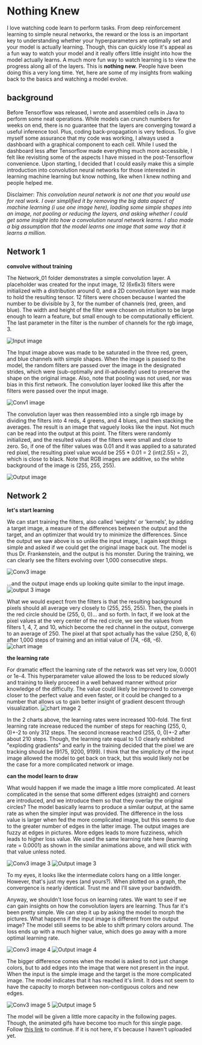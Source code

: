 # Nothing Knew
I love watching code learn to perform tasks. From deep reinforcement learning to simple neural networks, the reward or the loss is an important key to understanding whether your hyperparameters are optimally set and your model is actually learning. Though, this can quickly lose it's appeal as a fun way to watch your model and it really offers little insight into how the model actually learns. A much more fun way to watch learning is to view the progress along all of the layers. This is **nothing new**. People have been doing this a very long time. Yet, here are some of my insights from walking back to the basics and watching a model evolve.

## background
Before Tensorflow was released, I wrote and assembled cells in Java to perform some neat operations. While models can crunch numbers for weeks on end, there is no guarantee that the layers are converging toward a useful inference tool. Plus, coding back-propagation is very tedious. To give myself some assurance that my code was working, I always used a dashboard with a graphical component to each cell. While I used the dashboard less after Tensorflow made everything much more accessible, I felt like revisiting some of the aspects I have missed in the post-Tensorflow convenience. Upon starting, I decided that I could easily make this a simple introduction into convolution neural networks for those interested in learning machine learning but know nothing, like when I knew nothing and people helped me.

Disclaimer: *This convolution neural network is not one that you would use for real work. I over simplified it by removing the big data aspect of machine learning (i use one image here), loading some simple shapes into an image, not pooling or reducing the layers, and asking whether I could get some insight into how a convolution neural network learns. I also made a big assumption that the model learns one image that same way that it learns a million.*


## Network 1
**convolve without training**

The Network_01 folder demonstrates a simple convolution layer. A placeholder was created for the input image, 12 (6x6x3) filters were initialized with a distribution around 0, and a 2D convolution layer was made to hold the resulting tensor. 12 filters were chosen because I wanted the number to be divisible by 3, for the number of channels (red, green, and blue). The width and height of the filter were chosen on intuition to be large enough to learn a feature, but small enough to be computationally efficient. The last parameter in the filter is the number of channels for the rgb image, 3.

![Input image](/Network_01/RGB01.png "Input image")

The Input image above was made to be saturated in the three red, green, and blue channels with simple shapes. When the image is passed to the model, the random filters are passed over the image in the designated strides, which were (sub-optimally and ill-advisedly) used to preserve the shape on the original image. Also, note that pooling was not used, nor was bias in this first network. The convolution layer looked like this after the filters were passed over the input image. 

![Conv1 image](/Network_01/RGB01_filter.png "convolution layer mural")

The convolution layer was then reassembled into a single rgb image by dividing the filters into 4 reds, 4 greens, and 4 blues, and then stacking the averages. The result is an image that vaguely looks like the input. Not much can be read into the output at this point. The filters were randomly initialized, and the resulted values of the filters were small and close to zero. So, if one of the filter values was 0.01 and it was applied to a saturated red pixel, the resulting pixel value would be 255 * 0.01 = 2 (int(2.55) = 2), which is close to black. Note that RGB images are additive, so the white background of the image is (255, 255, 255).

![Output image](/Network_01/RGB01_output_combined.png "Output image")


## Network 2
**let's start learning**

We can start training the filters, also called 'weights' or 'kernels', by adding a target image, a measure of the differences between the output and the target, and an optimizer that would try to minimize the differences. Since the output we saw above is so unlike the input image, I again kept things simple and asked if we could get the original image back out. The model is thus Dr. Frankenstein, and the output is his monster. During the training, we can clearly see the filters evolving over 1,000 consecutive steps. 

![Conv3 image](/Network_02/conv1e4.gif "convolution layer mural evolution")


...and the output image ends up looking quite similar to the input image. 
![output 3 image](/Network_02/output1e4.gif "convolution layer mural evolution")

What we would expect from the filters is that the resulting background pixels should all average very closely to (255, 255, 255). Then, the pixels in the red circle should be (255, 0, 0)... and so forth. In fact, if we look at the pixel values at the very center of the red circle, we see the values from filters 1, 4, 7, and 10, which become the red channel in the output, converge to an average of 250. The pixel at that spot actually has the value (250, 8, 6) after 1,000 steps of training and an initial value of (74, -68, -6).
![chart image](/Network_02/chart1.png "training pixels on simple image")

**the learning rate**

For dramatic effect the learning rate of the network was set very low, 0.0001 or 1e-4. This hyperparameter value allowed the loss to be reduced slowly and training to likely proceed in a well behaved manner without prior knowledge of the difficulty. The value could likely be improved to converge closer to the perfect value and even faster, or it could be changed to a number that allows us to gain better insight of gradient descent through visualization. 
![chart image 2](/Network_02/chart2.png "learning rates")

In the 2 charts above, the learning rates were increased 100-fold. The first learning rate increase reduced the number of steps for reaching (255, 0, 0)+-2 to only 312 steps. The second increase reached (255, 0, 0)+-2 after about 210 steps. Though, the learning rate equal to 1.0 clearly exhibited "exploding gradients" and early in the training decided that the pixel we are tracking should be (9175, 9200, 9199). I think that the simplicity of the input image allowed the model to get back on track, but this would likely not be the case for a more complicated network or image. 

**can the model learn to draw**

What would happen if we made the image a little more complicated. At least complicated in the sense that some different edges (straight) and corners are introduced, and we introduce them so that they overlay the original circles? The model basically learns to produce a similar output, at the same rate as when the simpler input was provided. The difference in the loss value is larger when fed the more complicated image, but this seems to due to the greater number of edges in the latter image. The output images are fuzzy at edges in pictures. More edges leads to more fuzziness, which leads to higher loss value. We used the same learning rate here (learning rate = 0.0001) as shown in the similar animations above, and will stick with that value unless noted.

![Conv3 image 3](/Network_02/conv1e4compl.gif "convolution layer mural evolution")
![Output image 3](/Network_02/output1e4compl.gif "more complicated input")

To my eyes, it looks like the intermediate colors hang on a little longer. However, that's just my eyes (and yours?). When plotted on a graph, the convergence is nearly identical. Trust me and I'll save your bandwidth. 

Anyway, we shouldn't lose focus on learning rates. We want to see if we can gain insights on how the convolution layers are learning. Thus far it's been pretty simple. We can step it up by asking the model to morph the pictures. What happens if the input image is different from the output image? The model still seems to be able to shift primary colors around. The loss ends up with a much higher value, which does go away with a more optimal learning rate.

![Conv3 image 4](/Network_02/conv1e4m1.gif "convolution layer evolution during morph")
![Output image 4](/Network_02/output1e4m1.gif "morph primary colors")


The bigger difference comes when the model is asked to not just change colors, but to add edges into the image that were not present in the input. When the input is the simple image and the target is the more complicated image. The model indicates that it has reached it's limit. It does not seem to have the capacity to morph between non-contiguous colors and new edges.

![Conv3 image 5](/Network_02/conv1e4m2.gif "convolution layer evolution during edge morph")
![Output image 5](/Network_02/output1e4m2.gif "morph edges")

The model will be given a little more capacity in the following pages. Though, the animated gifs have become too much for this single page. Follow [this link](./page2.md) to continue. If it is not here, it's because I haven't uploaded yet.







